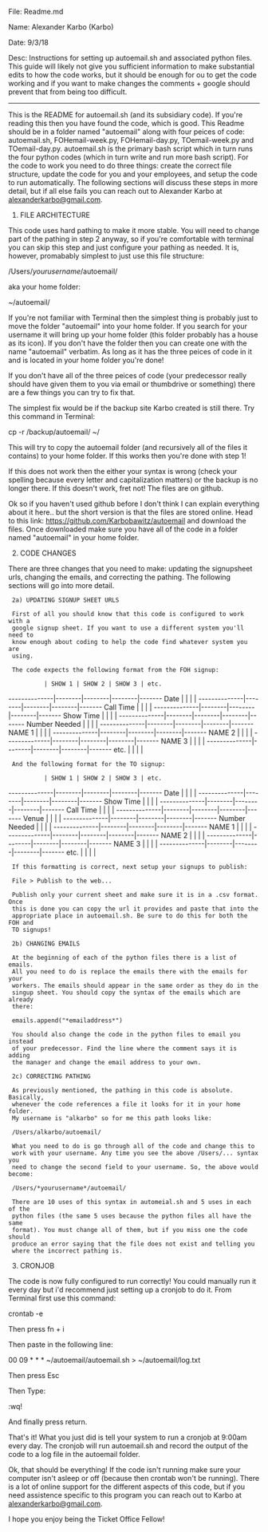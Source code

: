 File: Readme.md

Name: Alexander Karbo (Karbo)

Date: 9/3/18

Desc: Instructions for setting up autoemail.sh and associated python files. 
This guide will likely not give you sufficient information to make substantial 
edits to how the code works, but it should be enough for ou to get the code 
working and if you want to make changes the comments + google should prevent 
that from being too difficult.

------------------------------------------------------------------------------

This is the README for autoemail.sh (and its subsidiary code). If you're
reading this then you have found the code, which is good. This Readme should
be in a folder named "autoemail" along with four peices of code: autoemail.sh,
FOHemail-week.py, FOHemail-day.py, TOemail-week.py and TOemail-day.py. autoemail.sh is the 
primary bash script which in turn runs the four python codes (which in turn write and 
run more bash script). For the code to work you need to do three things: 
create the correct file structure, update the code for you and your employees, 
and setup the code to run automatically. The following sections will discuss 
these steps in more detail, but if all else fails you can reach out to 
Alexander Karbo at alexanderkarbo@gmail.com.

1. FILE ARCHITECTURE

This code uses hard pathing to make it more stable. You will need to change
part of the pathing in step 2 anyway, so if you're comfortable with terminal
you can skip this step and just configure your pathing as needed. It is,
however, promabably simplest to just use this file structure:

/Users/*yourusername*/autoemail/

aka your home folder: 

~/autoemail/

If you're not familiar with Terminal then the simplest thing is probably just
to move the folder "autoemail" into your home folder. If you search for your
username it will bring up your home folder (this folder probably has a house
as its icon). If you don't have the folder then you can create one with the
name "autoemail" verbatim. As long as it has the three peices of code in it
and is located in your home folder you're done!

If you don't have all of the three peices of code (your predecessor really 
should have given them to you via email or thumbdrive or something) there are
a few things you can try to fix that.

The simplest fix would be if the backup site Karbo created is still there. Try
this command in Terminal:

cp -r /backup/autoemail/ ~/

This will try to copy the autoemail folder (and recursively all of the files it
contains) to your home folder. If this works then you're done with step 1!

If this does not work then the either your syntax is wrong (check your spelling
because every letter and capitalization matters) or the backup is no longer
there. If this doesn't work, fret not! The files are on github.

Ok so if you haven't used github before I don't think I can explain everything
about it here.. but the short version is that the files are stored online. Head
to this link: https://github.com/Karbobawitz/autoemail and download the files.
Once downloaded make sure you have all of the code in a folder named 
"autoemail" in your home folder.   

2. CODE CHANGES

There are three changes that you need to make: updating the signupsheet urls,
changing the emails, and correcting the pathing. The following sections will go
into more detail.

     2a) UPDATING SIGNUP SHEET URLS

     First of all you should know that this code is configured to work with a
     google signup sheet. If you want to use a different system you'll need to
     know enough about coding to help the code find whatever system you are
     using.

     The code expects the following format from the FOH signup:

              | SHOW 1 | SHOW 2 | SHOW 3 | etc.
--------------|--------|--------|--------|-------
Date          |        |        |        |
--------------|--------|--------|--------|-------
Call Time     |        |        |        |
--------------|--------|--------|--------|-------
Show Time     |        |        |        |
--------------|--------|--------|--------|-------
Number Needed |        |        |        |
--------------|--------|--------|--------|-------
NAME 1        |        |        |        |
--------------|--------|--------|--------|-------
NAME 2        |        |        |        |
--------------|--------|--------|--------|-------
NAME 3        |        |        |        |
--------------|--------|--------|--------|-------
etc.          |        |        |        |

     And the following format for the TO signup:

              | SHOW 1 | SHOW 2 | SHOW 3 | etc.
--------------|--------|--------|--------|-------
Date	      |	       |	|	 |
--------------|--------|--------|--------|-------
Show Time     |	       |	|	 |
--------------|--------|--------|--------|-------
Call Time     |        |        |        |
--------------|--------|--------|--------|-------
Venue         |	       |	|	 |
--------------|--------|--------|--------|-------
Number Needed |	       |	|	 |
--------------|--------|--------|--------|-------
NAME 1	      |	       |	|	 |
--------------|--------|--------|--------|-------
NAME 2	      |	       |	|	 |
--------------|--------|--------|--------|-------
NAME 3	      |	       |	|	 |
--------------|--------|--------|--------|-------
etc.	      |        |	|	 |

     If this formatting is correct, next setup your signups to publish: 

     File > Publish to the web...

     Publish only your current sheet and make sure it is in a .csv format. Once
     this is done you can copy the url it provides and paste that into the 
     appropriate place in autoemail.sh. Be sure to do this for both the FOH and
     TO signups!

     2b) CHANGING EMAILS

     At the beginning of each of the python files there is a list of emails.
     All you need to do is replace the emails there with the emails for your
     workers. The emails should appear in the same order as they do in the
     singup sheet. You should copy the syntax of the emails which are already
     there:
     
     emails.append("*emailaddress*")

     You should also change the code in the python files to email you instead
     of your predecessor. Find the line where the comment says it is adding
     the manager and change the email address to your own.

     2c) CORRECTING PATHING

     As previously mentioned, the pathing in this code is absolute. Basically, 
     whenever the code references a file it looks for it in your home folder. 
     My username is "alkarbo" so for me this path looks like:

     /Users/alkarbo/autoemail/

     What you need to do is go through all of the code and change this to
     work with your username. Any time you see the above /Users/... syntax you
     need to change the second field to your username. So, the above would become:

     /Users/*yourusername*/autoemail/

     There are 10 uses of this syntax in automeial.sh and 5 uses in each of the
     python files (the same 5 uses because the python files all have the same
     format). You must change all of them, but if you miss one the code should
     produce an error saying that the file does not exist and telling you
     where the incorrect pathing is.  

3. CRONJOB

The code is now fully configured to run correctly! You could manually run it
every day but i'd recommend just setting up a cronjob to do it. From Terminal 
first use this command:

crontab -e

Then press fn + i

Then paste in the following line:

00 09 * * * ~/autoemail/autoemail.sh > ~/autoemail/log.txt

Then press Esc

Then Type: 

:wq!

And finally press return.

That's it! What you just did is tell your system to run a cronjob at 9:00am
every day. The cronjob will run autoemail.sh and record the output of the code
to a log file in the autoemail folder.

Ok, that should be everything! If the code isn't running make sure your computer
isn't asleep or off (because then crontab won't be running). There is a lot of 
online support for the different aspects of this code, but if you need
assistence specific to this program you can reach out to Karbo at 
alexanderkarbo@gmail.com.

I hope you enjoy being the Ticket Office Fellow!